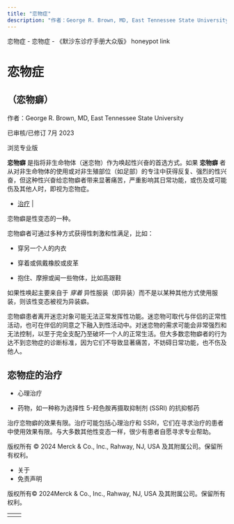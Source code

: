 ```yaml
---
title: "恋物症"
description: "作者：George R. Brown, MD, East Tennessee State University"
---
```


﻿恋物症 \- 恋物症 \- 《默沙东诊疗手册大众版》 honeypot link

# 恋物症

## （恋物癖）

作者：George R. Brown, MD, East Tennessee State University

已审核/已修订 7月 2023

浏览专业版

**恋物癖** 是指将非生命物体（迷恋物）作为唤起性兴奋的首选方式。如果 **恋物癖** 者从对非生命物体的使用或对非生殖部位（如足部）的专注中获得反复、强烈的性兴奋，但这种性兴奋给恋物癖者带来显著痛苦，严重影响其日常功能，或伤及或可能伤及其他人时，即视为恋物症。

- [治疗](#治疗_v82379170_zh) \|

恋物癖是性变态的一种。

恋物癖者可通过多种方式获得性刺激和性满足，比如：

- 穿另一个人的内衣

- 穿着或佩戴橡胶或皮革

- 抱住、摩擦或闻一些物体，比如高跟鞋


如果性唤起主要来自于 _穿着_ 异性服装（即异装）而不是以某种其他方式使用服装，则该性变态被视为异装癖。

恋物癖患者离开迷恋对象可能无法正常发挥性功能。迷恋物可取代与伴侣的正常性活动，也可在伴侣的同意之下融入到性活动中。对迷恋物的需求可能会非常强烈和无法控制，以至于完全支配乃至破坏一个人的正常生活。但大多数恋物癖者的行为达不到恋物症的诊断标准，因为它们不导致显著痛苦，不妨碍日常功能，也不伤及他人。

## 恋物症的治疗

- 心理治疗

- 药物，如一种称为选择性 5-羟色胺再摄取抑制剂 (SSRI) 的抗抑郁药


治疗恋物癖的效果有限。治疗可能包括心理治疗和 SSRI，它们在寻求治疗的患者中使用效果有限。与大多数其他性变态一样，很少有患者自愿寻求专业帮助。



版权所有 © 2024
Merck & Co., Inc., Rahway, NJ, USA 及其附属公司。保留所有权利。

- 关于
- 免责声明

版权所有© 2024Merck & Co., Inc., Rahway, NJ, USA 及其附属公司。保留所有权利。

|     |     |
| --- | --- |
|  |  |